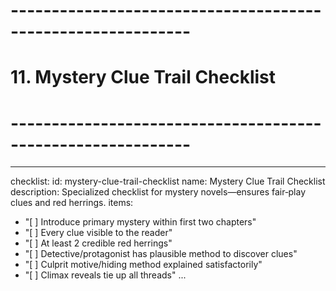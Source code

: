 # ------------------------------------------------------------

# 11. Mystery Clue Trail Checklist

# ------------------------------------------------------------

---

checklist:
id: mystery-clue-trail-checklist
name: Mystery Clue Trail Checklist
description: Specialized checklist for mystery novels—ensures fair‑play clues and red herrings.
items:

- "[ ] Introduce primary mystery within first two chapters"
- "[ ] Every clue visible to the reader"
- "[ ] At least 2 credible red herrings"
- "[ ] Detective/protagonist has plausible method to discover clues"
- "[ ] Culprit motive/hiding method explained satisfactorily"
- "[ ] Climax reveals tie up all threads"
  ...
